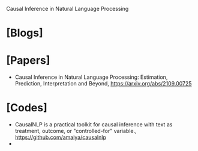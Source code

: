 Causal Inference in Natural Language Processing


# [Blogs]

# [Papers]
+ Causal Inference in Natural Language Processing: Estimation, Prediction, Interpretation and Beyond, https://arxiv.org/abs/2109.00725

# [Codes]
+ CausalNLP is a practical toolkit for causal inference with text as treatment, outcome, or "controlled-for" variable., https://github.com/amaiya/causalnlp
+ 

